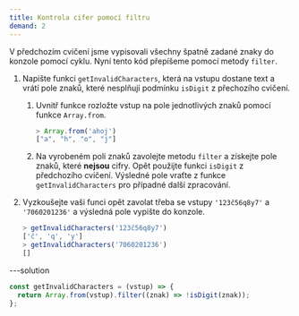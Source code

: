 ```yaml
---
title: Kontrola cifer pomocí filtru
demand: 2
---
```


V předchozím cvičení jsme vypisovali všechny špatně zadané znaky do konzole pomocí cyklu. Nyní tento kód přepíšeme pomocí metody `filter`.

1. Napište funkci `getInvalidCharacters`, která na vstupu dostane text a vrátí pole znaků, které nesplňují podmínku `isDigit` z přechozího cvičení.

   1. Uvnitř funkce rozložte vstup na pole jednotlivých znaků pomocí funkce `Array.from`.

      ```js
      > Array.from('ahoj')
      ["a", "h", "o", "j"]
      ```

   1. Na vyrobeném poli znaků zavolejte metodu `filter` a získejte pole znaků, které **nejsou** cifry. Opět použijte funkci `isDigit` z předchozího cvičení. Výsledné pole vraťte z funkce `getInvalidCharacters` pro případné další zpracování.

1. Vyzkoušejte vaši funci opět zavolat třeba se vstupy `'123č56q8y7'` a `'7060201236'` a výsledná pole vypište do konzole.

   ```js
   > getInvalidCharacters('123č56q8y7')
   ['č', 'q', 'y']
   > getInvalidCharacters('7060201236')
   []
   ```

---solution

```js
const getInvalidCharacters = (vstup) => {
  return Array.from(vstup).filter((znak) => !isDigit(znak));
};
```
